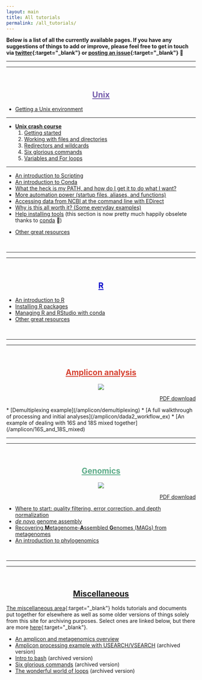 ```yaml
---
layout: main
title: All tutorials
permalink: /all_tutorials/
---  
```


**Below is a list of all the currently available pages. If you have any suggestions of things to add or improve, please feel free to get in touch via [twitter](https://twitter.com/AstrobioMike){:target="_blank"} or [posting an issue](https://github.com/AstrobioMike/AstrobioMike.github.io/issues){:target="_blank"} 🙂**

---
---
<br>
<center><h2><a href="/unix/" style="color:#745bab">Unix</a></h2></center>  

* [Getting a Unix environment](/unix/getting_unix_env)

---

* **[Unix crash course](/unix/unix-intro)**  
	1. [Getting started](/unix/getting-started)
	2. [Working with files and directories](/unix/working-with-files-and-dirs)
	3. [Redirectors and wildcards](/unix/wild-redirectors)
	4. [Six glorious commands](/unix/six-glorious-commands)
	5. [Variables and For loops](/unix/for-loops)  

---


* [An introduction to Scripting](/unix/scripting)
* [An introduction to Conda](/unix/conda-intro)
* [What the heck is my PATH, and how do I get it to do what I want?](/unix/modifying_your_path)
* [More automation power (startup files, aliases, and functions)](/unix/more-automation-power)
* [Accessing data from NCBI at the command line with EDirect](/unix/ncbi_eutils)
* [Why is this all worth it? (Some everyday examples)](/unix/why)
* [Help installing tools](/unix/installing_tools) (this section is now pretty much happily obselete thanks to [conda](/unix/conda-intro) 🙂)
<!--* [Some useful one-liners](/bash/one_liners)-->
* [Other great resources](/unix/other_resources)  


<br>

---
---
<br>
<center><h2><a href="/R/" style="color:#0000cc">R</a></h2></center>

* [An introduction to R](/R/basics)  
* [Installing R packages](/R/installing_packages)  
* [Managing R and RStudio with conda](/R/managing-r-and-rstudio-with-conda)  
* [Other great resources](/R/other_resources)  

<br>

---
---
<br>
<center><h2><a href="/amplicon/" style="color:#d64231">Amplicon analysis</a></h2></center>

<center><a href="{{ site.url }}/images/amplicon_overview.png"><img src="{{ site.url }}/images/amplicon_overview.png"></a></center>

<p align="right"><a href="https://ndownloader.figshare.com/files/15628100">PDF download</a></p>
* [Demultiplexing example](/amplicon/demultiplexing)  
* [A full walkthrough of processing and initial analyses](/amplicon/dada2_workflow_ex)  
* [An example of dealing with 16S and 18S mixed together](/amplicon/16S_and_18S_mixed)  
<br>

---
---
<br>
<center><h2><a href="/genomics/" style="color:#5bab87">Genomics</a></h2></center>

<center><a href="{{ site.url }}/images/metagenomics_overview.png"><img src="{{ site.url }}/images/metagenomics_overview.png"></a></center>

<p align="right"><a href="https://ndownloader.figshare.com/files/15628103">PDF download</a></p>

* [Where to start: quality filtering, error correction, and depth normalization](/genomics/where_to_start)  
* [*de novo* genome assembly](/genomics/de_novo_assembly) 
* [Recovering **M**etagenome-**A**ssembled **G**enomes (MAGs) from metagenomes](/genomics/metagen_anvio)  
* [An introduction to phylogenomics](/genomics/phylogenomics)

<br>

---
---
<br>
<center><h2><a href="/misc/">Miscellaneous</a></h2></center>

[The miscellaneous area](/misc/){:target="_blank"} holds tutorials and documents put together for elsewhere as well as some older versions of things solely from this site for archiving purposes. Select ones are linked below, but there are more [here](/misc/){:target="_blank"}.

* [An amplicon and metagenomics overview](/misc/amplicon_and_metagen)
* [Amplicon processing example with USEARCH/VSEARCH](/amplicon/workflow_ex) (archived version)
* [Intro to bash](/bash/bash_intro_binder) (archived version)
* [Six glorious commands](/bash/six_commands) (archived version)
* [The wonderful world of loops](/bash/for_loops) (archived version)

